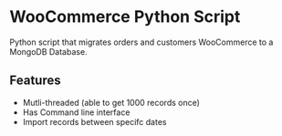 # WooCommerce Python Script

Python script that migrates orders and customers WooCommerce to a MongoDB Database.

## Features
- Mutli-threaded (able to get 1000 records once)
- Has Command line interface
- Import records between specifc dates
